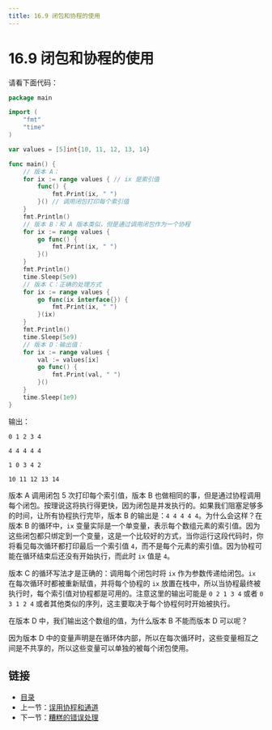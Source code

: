 ```yaml
---
title: 16.9 闭包和协程的使用
---
```


# 16.9 闭包和协程的使用

请看下面代码：

```go
package main

import (
    "fmt"
    "time"
)

var values = [5]int{10, 11, 12, 13, 14}

func main() {
    // 版本 A：
    for ix := range values { // ix 是索引值
        func() {
            fmt.Print(ix, " ")
        }() // 调用闭包打印每个索引值
    }
    fmt.Println()
    // 版本 B：和 A 版本类似，但是通过调用闭包作为一个协程
    for ix := range values {
        go func() {
            fmt.Print(ix, " ")
        }()
    }
    fmt.Println()
    time.Sleep(5e9)
    // 版本 C：正确的处理方式
    for ix := range values {
        go func(ix interface{}) {
            fmt.Print(ix, " ")
        }(ix)
    }
    fmt.Println()
    time.Sleep(5e9)
    // 版本 D：输出值：
    for ix := range values {
        val := values[ix]
        go func() {
            fmt.Print(val, " ")
        }()
    }
    time.Sleep(1e9)
}
```

输出：

```
0 1 2 3 4

4 4 4 4 4

1 0 3 4 2

10 11 12 13 14
```

版本 A 调用闭包 5 次打印每个索引值，版本 B 也做相同的事，但是通过协程调用每个闭包。按理说这将执行得更快，因为闭包是并发执行的。如果我们阻塞足够多的时间，让所有协程执行完毕，版本 B 的输出是：`4 4 4 4 4`。为什么会这样？在版本 B 的循环中，`ix` 变量实际是一个单变量，表示每个数组元素的索引值。因为这些闭包都只绑定到一个变量，这是一个比较好的方式，当你运行这段代码时，你将看见每次循环都打印最后一个索引值 `4`，而不是每个元素的索引值。因为协程可能在循环结束后还没有开始执行，而此时 `ix` 值是 `4`。

版本 C 的循环写法才是正确的：调用每个闭包时将 `ix` 作为参数传递给闭包。`ix` 在每次循环时都被重新赋值，并将每个协程的 `ix` 放置在栈中，所以当协程最终被执行时，每个索引值对协程都是可用的。注意这里的输出可能是 `0 2 1 3 4` 或者 `0 3 1 2 4` 或者其他类似的序列，这主要取决于每个协程何时开始被执行。

在版本 D 中，我们输出这个数组的值，为什么版本 B 不能而版本 D 可以呢？

因为版本 D 中的变量声明是在循环体内部，所以在每次循环时，这些变量相互之间是不共享的，所以这些变量可以单独的被每个闭包使用。

## 链接

- [目录](directory.md)
- 上一节：[误用协程和通道](16.8.md)
- 下一节：[糟糕的错误处理](16.10.md)
